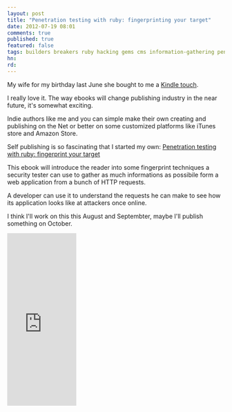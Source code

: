 ```yaml
---
layout: post
title: "Penetration testing with ruby: fingerprinting your target"
date: 2012-07-19 08:01
comments: true
published: true
featured: false
tags: builders breakers ruby hacking gems cms information-gathering pentest fingerprint pentest-with-ruby ebook pt-with-ruby-fp
hn: 
rd: 
---
```


My wife for my birthday last June she bought to me a [Kindle touch](http://www.amazon.com/gp/product/B005890G8Y/ref=famstripe_kt).

I really love it. The way ebooks will change publishing industry in the near
future, it's somewhat exciting. 

Indie authors like me and you can simple make their own creating and publishing
on the Net or better on some customized platforms like iTunes store and Amazon
Store.

Self publishing is so fascinating that I started my own: [Penetration testing with ruby: fingerprint your target](http://leanpub.com/penetration-test-with-ruby_fingerprint-your-target)

<!-- more -->

This ebook will introduce the reader into some fingerprint techniques a
security tester can use to gather as much informations as possibile form a web
application from a bunch of HTTP requests.

A developer can use it to understand the requests he can make to see how its
application looks like at attackers once online.

I think I'll work on this this August and Septembter, maybe I'll publish something on October.

<iframe width="160" height="400" src="http://leanpub.com/penetration-test-with-ruby_fingerprint-your-target/embed" frameborder="0" allowtransparency="true"></iframe>
